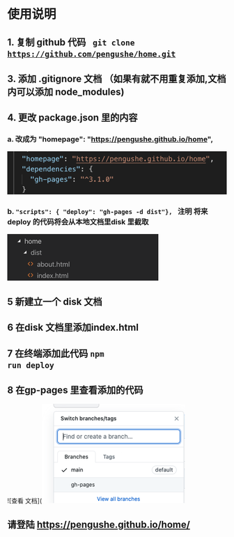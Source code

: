 # 使用说明
## 1. 复制 github 代码 <code> git clone https://github.com/pengushe/home.git </code>  

## 3. 添加 .gitignore 文档 （如果有就不用重复添加,文档内可以添加 node_modules)

## 4. 更改 package.json 里的内容 
### a.  改成为 "homepage": "https://pengushe.github.io/home",
![home 文档](https://github.com/pengushe/home/blob/main/image/home%20page---package.png) 
### b. <code>"scripts": { "deploy": "gh-pages -d dist"}, </code> 注明 将来deploy 的代码将会从本地文档里disk 里截取 
![dist 文档](https://github.com/pengushe/home/blob/main/image/disk%20folder.png) 
## 5 新建立一个 disk 文档
## 6 在disk 文档里添加index.html
## 7 在终端添加此代码 <code>npm run deploy</code>
## 8 在gp-pages 里查看添加的代码
![查看 文档](![dist 文档](https://github.com/pengushe/home/blob/main/image/ph-pages.png) 
## 请登陆 https://pengushe.github.io/home/

